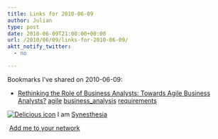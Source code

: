 ```yaml
---
title: Links for 2010-06-09
author: Julian
type: post
date: 2010-06-09T21:00:00+00:00
url: /2010/06/09/links-for-2010-06-09/
aktt_notify_twitter:
  - no

---
```

Bookmarks I&#8217;ve shared on 2010-06-09:

  * [Rethinking the Role of Business Analysts: Towards Agile Business Analysts?][1] 
    [agile][2] [business_analysis][3] [requirements][4] </li> </ul> 
    
    <p class="deliciouslink">
      <a href="http://del.icio.us/synesthesia" title="See all my bookmarks on del.icio.us"><img src="https://www.synesthesia.co.uk/images/deliciousicon.jpg" alt="Delicious icon" /></a>&nbsp;I am <a href="http://del.icio.us/synesthesia" title="See all my bookmarks on del.icio.us">Synesthesia</a>
    </p>
    
    <p class="deliciouslink">
      <a href="http://del.icio.us/network?add=synesthesia" title="Add me to your del.icio.us network"><img src="https://www.synesthesia.co.uk/images/add.gif" alt="" /></a>&nbsp;<a href="http://del.icio.us/network?add=synesthesia" title="Add me to your del.icio.us network">Add me to your network</a>
    </p>

 [1]: http://www.agilemodeling.com/essays/businessAnalysts.htm
 [2]: http://delicious.com/synesthesia/agile
 [3]: http://delicious.com/synesthesia/business_analysis
 [4]: http://delicious.com/synesthesia/requirements